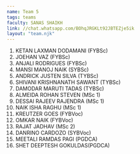 ```yaml
---
name: Team 5
tags: teams
faculty: SANAS SHAIKH
link: //chat.whatsapp.com/BOhqJRGKLt92JBTEZje5ik
layout: "team.njk"
---
```


1. KETAN LAXMAN DODAMANI (FYBSc)
1. JOEHAN VAZ (FYBSc)
1. ANJALI RODRIGUES (FYBSc)
1. MANSI MANOJ NAIK (SYBSc)
1. ANDRICK JUSTEN SILVA (TYBSc)
1. SHIVANI KRISHNANATH SAWANT (TYBSc)
1. DAMODAR MARUTI TADAS (TYBSc)
1. ALMEIDA ROHAN STEVEN (MSc 1)
1. DESSAI RAJEEV RAJENDRA (MSc 1)
1. NAIK ISHA RAGHU (MSc 1)
1. KREUTZER GOES (FYBVoc)
1. OMKAR NAIK (FYBVoc)
1. RAJAT JADHAV (MSc 2)
1. DANRINO CARDOZO (SYBVoc)
1. MEETALI RAMDAS PAGI (PGDCA)
1. SHET DEEPTESH GOKULDAS(PGDCA)
